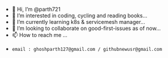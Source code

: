 - 👋 Hi, I’m @parth721
- 👀 I’m interested in coding, cycling and reading books...
- 🌱 I’m currently learning k8s & servicemesh manager...
- 💞️ I’m looking to collaborate on good-first-issues as of now...
- 📫 How to reach me ...<br>
-     email : ghoshparth127@gmail.com / githubnewusr@gmail.com

<!---
parth721/parth721 is a ✨ special ✨ repository because its `README.md` (this file) appears on your GitHub profile.
You can click the Preview link to take a look at your changes.
--->
